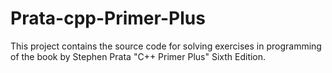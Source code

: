 # Prata-cpp-Primer-Plus
This project contains the source code for solving exercises in programming of the book by Stephen Prata "C++ Primer Plus" Sixth Edition.
